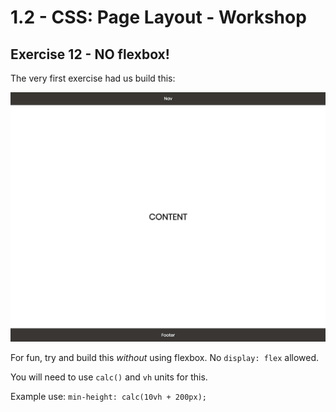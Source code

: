 # 1.2 - CSS: Page Layout - Workshop

## Exercise 12 - NO flexbox!

The very first exercise had us build this:

![exercise-1 goal](../../__lecture/assets/ex-1-goal.png)

For fun, try and build this _without_ using flexbox. No `display: flex` allowed.

You will need to use `calc()` and `vh` units for this.

Example use: `min-height: calc(10vh + 200px);`
